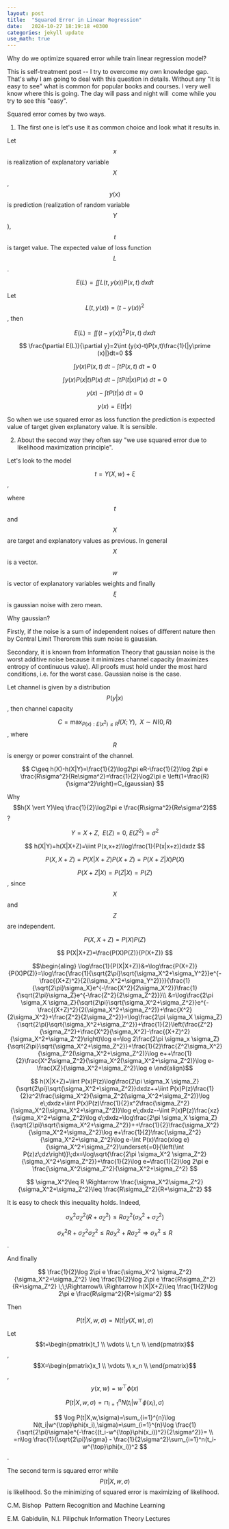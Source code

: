 ```yaml
---
layout: post
title:  "Squared Error in Linear Regression"
date:   2024-10-27 18:19:18 +0300
categories: jekyll update
use_math: true
---
```

Why do we optimize squared error while train linear regression model?

This is self-treatment post -- I try to overcome my own knowledge gap. That's why I am going to deal with this question in details. Without any "It is easy to see" what is common for popular books and courses. I very well know where this is going. The day will pass and night will  come while you try to see this "easy".

Squared error comes by two ways.

1. The first one is let's use it as common choice and look what it results in.

Let $$x$$ is realization of explanatory variable $$X$$, $$y(x)$$ is prediction (realization of random variable $$Y$$), $$t$$ is target value. The expected value of loss function $$L$$.

$$
E(L)=\iint L(t,y(x))P(x,t)\;dxdt
$$

Let $$L(t,y(x))=(t-y(x))^2$$, then

$$
E(L)=\iint(t-y(x))^2P(x,t)\;dxdt
$$

$$
\frac{\partial E(L)}{\partial y}=2\int (y(x)-t)P(x,t)\frac{1}{|y\prime (x)|}dt=0
$$

$$
\int y(x)P(x,t)\;dt-\int tP(x,t)\;dt=0
$$

$$
\int y(x)P(x|t)P(x)\;dt-\int tP(t|x)P(x)\;dt=0
$$

$$
y(x)-\int tP(t|x)\;dt=0
$$

$$
y(x)=E(t|x)
$$

So when we use squared error as loss function the prediction is expected value of target given explanatory value. It is sensible.

2. About the second way they often say "we use squared error due to likelihood maximization principle".

Let's look to the model

$$
t=Y(X,w)+\xi
$$,

where $$t$$ and $$X$$ are target and explanatory values as previous. In general $$X$$ is a vector. $$w$$ is vector of explanatory variables weights and finally $$\xi$$ is gaussian noise with zero mean.

Why gaussian?

Firstly, if the noise is a sum of independent noises of different nature then by Central Limit Therorem this sum noise is gaussian.

Secondary, it is known from Information Theory that gaussian noise is the worst additive noise because it minimizes channel capacity (maximizes entropy of continuous value). All proofs must hold under the most hard conditions, i.e. for the worst case. Gaussian noise is the case.

Let channel is given by a distribution $$P(y \vert x)$$, then channel capacity

$$C=\max_{P(x): E(x^2)\leq R} I(X;Y),\;\;X\sim N(0,R)$$, where $$R$$ is energy or power constraint of the channel.

$$
C\geq h(X)-h(X|Y)=\frac{1}{2}\log2\pi eR-\frac{1}{2}\log 2\pi e \frac{R\sigma^2}{Re\sigma^2}=\frac{1}{2}\log2\pi e \left(1+\frac{R}{\sigma^2}\right)=C_{gaussian}
$$

Why $$h(X \vert Y)\leq \frac{1}{2}\log2\pi e \frac{R\sigma^2}{Re\sigma^2}$$ ?

$$
Y=X+Z,\;\;E(Z)=0,\; E(Z^2)=\sigma^2
$$

$$
h(X|Y)=h(X|X+Z)=\iint P(x,x+z)\log\frac{1}{P(x|x+z)}dxdz
$$

$$
P(X,X+Z)=P(X|X+Z)P(X+Z)=P(X+Z|X)P(X)
$$

$$P(X+Z \vert X)=P(Z \vert X)=P(Z)$$, since $$X$$ and $$Z$$ are independent.

$$
P(X,X+Z)=P(X)P(Z)
$$

$$
P(X|X+Z)=\frac{P(X)P(Z)}{P(X+Z)}
$$

$$\begin{aling}
\log\frac{1}{P(X|X+Z)}&=\log\frac{P(X+Z)}{P(X)P(Z)}=\log\frac{\frac{1}{\sqrt{2\pi}\sqrt{\sigma_X^2+\sigma_Y^2}}e^{-\frac{(X+Z)^2}{2(\sigma_X^2+\sigma_Y^2)}}}{\frac{1}{\sqrt{2\pi}\sigma_X}e^{-\frac{X^2}{2\sigma_X^2}}\frac{1}{\sqrt{2\pi}\sigma_Z}e^{-\frac{Z^2}{2\sigma_Z^2}}}\\ &=\log\frac{2\pi \sigma_X \sigma_Z}{\sqrt{2\pi}\sqrt{\sigma_X^2+\sigma_Z^2}}e^{-\frac{(X+Z)^2}{2(\sigma_X^2+\sigma_Z^2)}+\frac{X^2}{2\sigma_X^2}+\frac{Z^2}{2\sigma_Z^2}}=\log\frac{2\pi \sigma_X \sigma_Z}{\sqrt{2\pi}\sqrt{\sigma_X^2+\sigma_Z^2}}+\frac{1}{2}\left(\frac{Z^2}{\sigma_Z^2}+\frac{X^2}{\sigma_X^2}-\frac{(X+Z)^2}{\sigma_X^2+\sigma_Z^2}\right)\log e=\log 2\frac{2\pi \sigma_x \sigma_Z}{\sqrt{2\pi}\sqrt{\sigma_X^2+\sigma_Z^2}}+\frac{1}{2}\frac{Z^2\sigma_X^2}{\sigma_Z^2(\sigma_X^2+\sigma_Z^2)}\log e++\frac{1}{2}\frac{X^2\sigma_Z^2}{\sigma_X^2(\sigma_X^2+\sigma_Z^2)}\log e-\frac{XZ}{\sigma_X^2+\sigma_Z^2}\log e
\end{align}$$

$$
h(X|X+Z)=\iint P(x)P(z)\log\frac{2\pi \sigma_X \sigma_Z}{\sqrt{2\pi}\sqrt{\sigma_X^2+\sigma_Z^2}}dxdz++\iint P(x)P(z)\frac{1}{2}z^2\frac{\sigma_X^2}{\sigma_Z^2(\sigma_X^2+\sigma_Z^2)}\log e\;dxdz+\iint P(x)P(z)\frac{1}{2}x^2\frac{\sigma_Z^2}{\sigma_X^2(\sigma_X^2+\sigma_Z^2)}\log e\;dxdz--\iint P(x)P(z)\frac{xz}{\sigma_X^2+\sigma_Z^2}\log e\;dxdz=\log\frac{2\pi \sigma_X \sigma_Z}{\sqrt{2\pi}\sqrt{\sigma_X^2+\sigma_Z^2}}++\frac{1}{2}\frac{\sigma_X^2}{\sigma_X^2+\sigma_Z^2}\log e+\frac{1}{2}\frac{\sigma_Z^2}{\sigma_X^2+\sigma_Z^2}\log e-\int P(x)\frac{xlog e}{\sigma_X^2+\sigma_Z^2}\underset{=0}{\left(\int P(z)z\;dz\right)}\;dx=\log\sqrt{\frac{2\pi \sigma_X^2 \sigma_Z^2}{\sigma_X^2+\sigma_Z^2}}+\frac{1}{2}\log e=\frac{1}{2}\log 2\pi e \frac{\sigma_X^2\sigma_Z^2}{\sigma_X^2+\sigma_Z^2}
$$

$$
\sigma_X^2\leq R \Rightarrow \frac{\sigma_X^2\sigma_Z^2}{\sigma_X^2+\sigma_Z^2}\leq \frac{R\sigma_Z^2}{R+\sigma_Z^2}
$$

It is easy to check this inequality holds. Indeed,

$$
\sigma_X^2\sigma_Z^2(R+\sigma_Z^2)\leq R\sigma_Z^2(\sigma_X^2+\sigma_Z^2)
$$

$$
\sigma_X^2 R +\sigma_Z^2 \sigma_Z^2 \leq R\sigma_X^2 + R\sigma_Z^2 \Rightarrow \sigma_X^2 \leq R
$$.

And finally

$$
\frac{1}{2}\log 2\pi e \frac{\sigma_X^2 \sigma_Z^2}{\sigma_X^2+\sigma_Z^2} \leq \frac{1}{2}\log 2\pi e \frac{R\sigma_Z^2}{R+\sigma_Z^2} \;\;\Rightarrow\\ \Rightarrow h(X|X+Z)\leq \frac{1}{2}\log 2\pi e \frac{R\sigma^2}{R+\sigma^2}
$$

Then

$$
P(t|X,w,\sigma)=N(t|y(X,w),\sigma)
$$

Let $$t=\begin{pmatrix}t_1 \\ \vdots \\ t_n \\ \end{pmatrix}$$,  $$X=\begin{pmatrix}x_1 \\ \vdots \\ x_n \\ \end{pmatrix}$$, $$y(x,w)=w^\top \phi(x)$$

$$P(t|X,w,\sigma)=\sqcap_{i=1}^{n}N(t_i|w^{\top}\phi(x_i),\sigma)$$

$$
\log P(t|X,w,\sigma)=\sum_{i=1}^{n}\log N(t_i|w^{\top}\phi(x_i),\sigma)=\sum_{i=1}^{n}\log \frac{1}{\sqrt{2\pi}\sigma}e^{-\frac{(t_i-w^{\top}\phi(x_i))^2}{2\sigma^2}}= \\ =n\log \frac{1}{\sqrt{2\pi}\sigma} - \frac{1}{2\sigma^2}\sum_{i=1}^n(t_i-w^{\top}\phi(x_i))^2
$$.

The second term is squared error while $$P(t|X,w,\sigma)$$ is likelihood. So the minimizing of squared error is maximizing of likelihood.




C.M. Bishop  Pattern Recognition and Machine Learning

E.M. Gabidulin, N.I. Pilipchuk Information Theory Lectures
